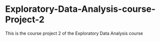 # Exploratory-Data-Analysis-course-Project-2
This is the course project 2 of the Exploratory Data Analysis course
